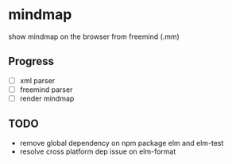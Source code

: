 # mindmap
show mindmap on the browser from freemind (.mm)

## Progress
- [ ] xml parser
- [ ] freemind parser
- [ ] render mindmap

## TODO
- remove global dependency on npm package elm and elm-test
- resolve cross platform dep issue on elm-format
